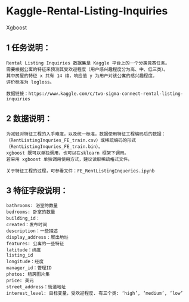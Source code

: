 # Kaggle-Rental-Listing-Inquiries
Xgboost

## 1 任务说明：
    Rental Listing Inquiries 数据集是 Kaggle 平台上的一个分类竞赛任务。
    需要根据公寓的特征来预测其受欢迎程度（用户感兴趣程度分为高、中、低三类）。
    其中房屋的特征 x 共有 14 维，响应值 y 为用户对该公寓的感兴趣程度。
    评价标准为 logloss。
    
    数据链接：https://www.kaggle.com/c/two-sigma-connect-rental-listing-inquiries
    
## 2 数据说明：
    为减轻对特征工程的入手难度，以及统一标准，数据使用特征工程编码后的数据：
    （RentListingInquries_FE_train.csv）或稀疏编码的形式（RentListingInquries_FE_train.bin）。 
    xgboost 既可以单独调用，也可以在sklearn 框架下调用。
    若采用 xgboost 单独调用使用方式，建议读取稀疏格式文件。
    
    关于特征工程的过程，可参看文件：FE_RentListingInqueries.ipynb
    
## 3 特征字段说明：
    bathrooms: 浴室的数量
    bedrooms: 卧室的数量
    building_id：
    created：发布时间
    description：一些描述
    display_address：展出地址
    features: 公寓的一些特征
    latitude：纬度
    listing_id
    longitude：经度
    manager_id：管理ID
    photos: 租房图片集
    price: 美元
    street_address：街道地址
    interest_level: 目标变量，受欢迎程度. 有三个类: ‘high’, ‘medium’, ‘low’

